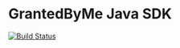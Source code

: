# GrantedByMe Java SDK
[![Build Status](https://travis-ci.org/grantedbyme/grantedbyme-java-sdk.svg?branch=master)](https://travis-ci.org/grantedbyme/grantedbyme-java-sdk)
